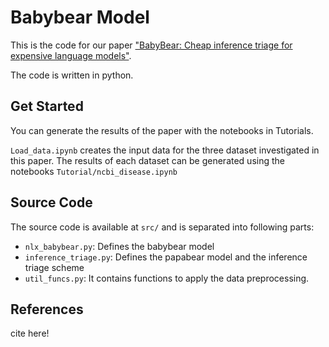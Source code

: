 # Babybear Model

This is the code for our paper ["BabyBear: Cheap inference triage for expensive language models"](https://arxiv.org/abs/2205.11747).

The code is written in python.

## Get Started

You can generate the results of the paper with the notebooks in Tutorials. 

`Load_data.ipynb` creates the input data for the three dataset investigated in this paper. The results of each dataset can be generated using the notebooks `Tutorial/ncbi_disease.ipynb`

## Source Code

The source code is available at `src/` and is separated into following parts:
* `nlx_babybear.py`: Defines the babybear model
* `inference_triage.py`: Defines the papabear model and the inference triage scheme
* `util_funcs.py`: It contains functions to apply the data preprocessing.

## References

cite here!

